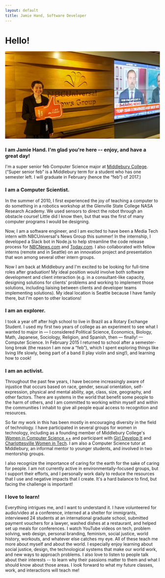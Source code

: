 ```yaml
---
layout: default
title: Jamie Hand, Software Developer
---
```


# Hello!

![Welcome!](/img/photos/large/nbcu_newsgroup.jpg)

### I am Jamie Hand. I'm glad you're here -- enjoy, and have a great day!

I'm a super senior feb Computer Science major at
[Middlebury College](http://www.middlebury.edu).
(“Super senior feb” is a Middlebury term for a student
who has one semester left. I will graduate in February (hence the “feb”)
of 2017.)

### I am a Computer Scientist.

In the summer of 2010, I first experienced the joy of teaching a computer to do
something in a robotics workshop at the Glenville State College NASA
Research Academy. We used sensors to direct the robot through an obstacle
course! Little did I know then, but that was the first of many computer
programs I would be designing.

Now, I am a software engineer, and
I am excited to have been a Media Tech intern with NBCUniversal's News Group this
summer! In the internship, I developed a Slack bot in Node.js to help streamline
the code release process for [NBCNews.com](http://www.nbcnews.com/) and
[Today.com](http://www.today.com/). I also collaborated
with fellow interns (remote and in Seattle) on an innovation project and
presentation that won among several other intern groups.

Now I am back at Middlebury and I'm excited to be looking for full-time
roles after graduation! My ideal position would involve both software
development and client interaction (e.g. in a consultant-like capacity,
designing solutions for clients' problems and working to implement those
solutions, including liaising between clients and developer teams implementing
solutions). My ideal location is Seattle because I have family there, but
I'm open to other locations!

### I am an explorer.

I took a year off after high school to live in Brazil as a Rotary Exchange
Student. I used my first two years of college as an experiment to see what I
wanted to major in — I considered Political Science, Economics, Biology, Math,
Japanese, Sociology, Religion, and Spanish, then — finally! — Computer Science.
In February 2015 I returned to school after a semester-long break (the reason I
am now a “feb”), which I spent exploring things like living life slowly, being
part of a band (I play violin and sing!), and learning how to cook!

### I am an activist.

Throughout the past few years, I have become increasingly aware of injustice
that occurs based on race, gender, sexual orientation,
self-expression, physical and mental ability, age, class, size,
geography, and other
factors. There are systems in the world that benefit some people to the
harm of others, and I am committed to working within myself and within the
communities I inhabit to give all people equal access to recognition and
resources.

So far my work in this has been mostly in encouraging diversity
in the field of technology. I have participated in several groups for women
in technology, including as a founding member of Middlebury College's
[Women in Computer Science ++](http://middleburywics.weebly.com/) and
participant with [Girl Develop It](http://www.meetup.com/Girl-Develop-It-CentralVA/)
and [Charlottesville Women in Tech](http://www.charlottesvillewomenintech.com/).
I am also a Computer Science tutor at Middlebury, an informal mentor to
younger students, and involved in two mentorship groups.

I also recognize the importance of caring for the earth for the sake of
caring for people. I am not currently active in environmentally-focused groups,
but I support their efforts, and I personally work daily to reduce the
resources that I use and negative impacts that I create. It's
a hard balance to find, but facing the challenge is important!

### I love to learn!

Everything intrigues me, and I want to understand it. I have volunteered
for audio/video at a conference, interned at a shelter for immigrants,
interviewed 24 students at an international graduate school, submitted
payment vouchers for a lawyer, washed dishes at a
restaurant, and helped set up meals for conferences.
I watch YouTube videos
on tech, problem solving, web design, personal branding, feminism,
social justice, world history, workouts, and whatever else catches my eye.
All of these teach
me more about myself and about the world. I especially enjoy learning about
social justice, design, the technological systems that make our world work, and
new ways to approach problems. I also love to listen to people talk about
their interests -- to learn why their passions matter to them and
what I should know about those areas.
I look forward to what my future classes, work, and interactions will teach me!
